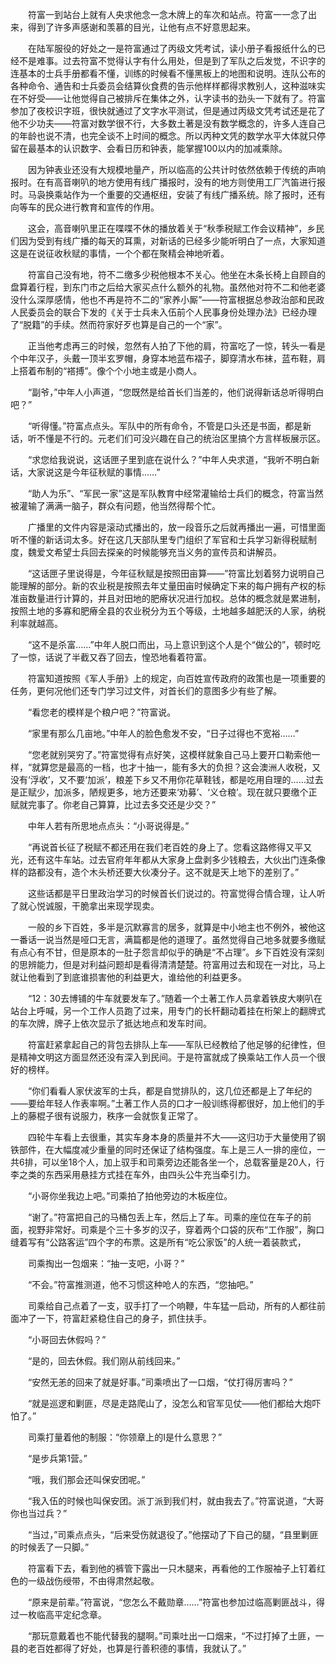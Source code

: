 　　符富一到站台上就有人央求他念一念木牌上的车次和站点。符富一一念了出来，得到了许多声感谢和羡慕的目光，让他有点不好意思起来。

　　在陆军服役的好处之一是符富通过了丙级文凭考试，读小册子看报纸什么的已经不是难事。过去符富不觉得认字有什么用处，但是到了军队之后发觉，不识字的连基本的士兵手册都看不懂，训练的时候看不懂黑板上的地图和说明。连队公布的各种命令、通告和士兵委员会结算伙食费的告示他样样都得求教别人，这种滋味实在不好受——让他觉得自己被排斥在集体之外，认字读书的劲头一下就有了。符富参加了夜校识字班，很快就通过了文字水平测试，但是通过丙级文凭考试还是花了他不少功夫——符富对数学很不行，大多数土著是没有数学概念的，许多人连自己的年龄也说不清，也完全谈不上时间的概念。所以丙种文凭的数学水平大体就只停留在最基本的认识数字、会看日历和钟表，能掌握100以内的加减乘除。

　　因为钟表业还没有大规模地量产，所以临高的公共计时依然依赖于传统的声响报时。在有高音喇叭的地方使用有线广播报时，没有的地方则使用工厂汽笛进行报时。马袅换乘站作为一个重要的交通枢纽，安装了有线广播系统。除了报时，还有向等车的民众进行教育和宣传的作用。

　　这会，高音喇叭里正在喋喋不休的播放着关于“秋季税赋工作会议精神”，乡民们因为受到有线广播的每天的耳熏，对新话的已经多少能听明白了一点，大家知道这是在说征收秋赋的事情，一个个都在聚精会神地听着。

　　符富自己没有地，符不二缴多少税他根本不关心。他坐在木条长椅上自顾自的盘算着行程，到东门市之后给大家买点什么额外的礼物。虽然他对符不二和他老婆没什么深厚感情，他也不再是符不二的“家养小厮”——符富根据总参政治部和民政人民委员会的联合下发的《关于士兵未入伍前个人民事身份处理办法》已经办理了“脱籍”的手续。然而符家好歹也算是自己的一个“家”。

　　正当他考虑再三的时候，忽然有人拍了下他的肩，符富吃了一惊，转头一看是个中年汉子，头戴一顶半玄罗帽，身穿本地蓝布褶子，脚穿清水布袜，蓝布鞋，肩上搭着布制的“褡搏”。像个个小地主或是小商人。

　　“副爷，”中年人小声道，“您既然是给首长们当差的，他们说得新话总听得明白吧？”

　　“听得懂。”符富点点头。军队中的所有命令，不管是口头还是书面，都是新话，听不懂是不行的。元老们们可没兴趣在自己的统治区里搞个方言样板展示区。

　　“求您给我说说，这话匣子里到底在说什么？”中年人央求道，“我听不明白新话，大家说这是今年征秋赋的事情……”

　　“助人为乐”、“军民一家”这是军队教育中经常灌输给士兵们的概念，符富当然被灌输了满满一脑子，群众有问题，他当然得帮个忙。

　　广播里的文件内容是滚动式播出的，放一段音乐之后就再播出一遍，可惜里面听不懂的新话词太多。好在这几天部队里专门组织了军官和士兵学习新得税赋制度，魏爱文希望士兵回去探亲的时候能够充当义务的宣传员和讲解员。

　　“这话匣子里说得是，今年征秋赋是按照田亩算——”符富比划着努力说明自己能理解的部分。新的农业税是按照去年丈量田亩时候确定下来的每户拥有产权的标准亩数量进行计算的，并且对田地的肥瘠状况进行加权。总体的概念就是累进制，按照土地的多寡和肥瘠全县的农业税分为五个等级，土地越多越肥沃的人家，纳税利率就越高。

　　“这不是杀富……”中年人脱口而出，马上意识到这个人是个“做公的”，顿时吃了一惊，话说了半截又吞了回去，惶恐地看着符富。

　　符富知道按照《军人手册》上的规定，向百姓宣传政府的政策也是一项重要的任务，更何况他们还专门学习过文件，对首长们的意图多少有些了解。

　　“看您老的模样是个粮户吧？”符富说。

　　“家里有那么几亩地。”中年人的脸色愈发不安，“日子过得也不宽裕……”

　　“您老就别哭穷了。”符富觉得有点好笑，这模样就象自己马上要开口勒索他一样，“就算您是最高的一档，也才十抽一，能有多大的负担？这会澳洲人收税，又没有‘浮收’，又不要‘加派’，粮差下乡又不用你花草鞋钱，都是吃用自理的……过去是正赋少，加派多，陋规更多，地方还要来‘劝募’、‘义仓粮’。现在就只要缴个正赋就完事了。你老自己算算，比过去多交还是少交？”

　　中年人若有所思地点点头：“小哥说得是。”

　　“再说首长征了税赋不都还用在我们老百姓的身上了。您看这路修得又平又光，还有这牛车站。过去官府年年都从大家身上盘剥多少钱粮去，大伙出门连条像样的路都没有，造个木头桥还要大伙凑分子。这不就是天上地下的差别了。”

　　这些话都是平日里政治学习的时候首长们说过的。符富觉得合情合理，让人听了就心悦诚服，干脆拿出来现学现卖。

　　一般的乡下百姓，多半是沉默寡言的居多，就算是中小地主也不例外，被他这一番话一说当然是哑口无言，满篇都是他的道理了。虽然觉得自己地多就要多缴赋有点心有不甘，但是原本的一肚子怨言却似乎的确是“不占理”。乡下百姓没有深刻的思辨能力，但是对利益问题却是看得清清楚楚。符富用过去和现在一对比，马上就让他看到了到底谁损害他的利益更大，谁给他的利益更多。

　　“12：30去博铺的牛车就要发车了。”随着一个土著工作人员拿着铁皮大喇叭在站台上呼喊，另一个工作人员跑了过来，用专门的长杆翻动着挂在桁架上的翻牌式的车次牌，牌子上依次显示了抵达地点和发车时间。

　　符富赶紧拿起自己的背包去排队上车——军队已经教给了他足够的纪律性，但是精神文明这方面显然还没有深入到民间。于是符富就成了换乘站工作人员一个很好的榜样。

　　“你们看看人家伏波军的士兵，都是自觉排队的，这几位还都是上了年纪的——要给年轻人作表率啊。”土著工作人员的口才一般训练得都很好，加上他们的手上的藤棍子很有说服力，秩序一会就恢复正常了。

　　四轮牛车看上去很重，其实车身本身的质量并不大——这归功于大量使用了钢铁部件，在大幅度减少重量的同时还保证了结构强度。车上是三人一排的座位，一共6排，可以坐18个人，加上驭手和司乘旁边还能各坐一个，总载客量是20人，行李之类的东西采用悬挂方式挂在车外，由四头公牛充当牵引力。

　　“小哥你坐我边上吧。”司乘拍了拍他旁边的木板座位。

　　“谢了。”符富把自己的马桶包丢上车，然后上了车。司乘的座位在车子的前面，视野非常好。司乘是个三十多岁的汉子，穿着两个口袋的灰布“工作服”，胸口缝着写有“公路客运”四个字的布票。这是所有“吃公家饭”的人统一着装款式，

　　司乘掏出一包烟来：“抽一支吧，小哥？”

　　“不会。”符富推测道，他不习惯这种呛人的东西，“您抽吧。”

　　司乘给自己点着了一支，驭手打了一个响鞭，牛车猛一启动，所有的人都往前面冲了一下，符富赶紧稳住自己的身子，抓住扶手。

　　“小哥回去休假吗？”

　　“是的，回去休假。我们刚从前线回来。”

　　“安然无恙的回来了就是好事。”司乘喷出了一口烟，“仗打得厉害吗？”

　　“就是巡逻和剿匪，尽是走路爬山了，没怎么和官军见仗——他们都给大炮吓怕了。”

　　司乘打量着他的制服：“你领章上的I是什么意思？”

　　“是步兵第1营。”

　　“哦，我们那会还叫保安团呢。”

　　“我入伍的时候也叫保安团。派丁派到我们村，就由我去了。”符富说道，“大哥你也当过兵？”

　　“当过，”司乘点点头，“后来受伤就退役了。”他摆动了下自己的腿，“县里剿匪的时候丢了一只脚。”

　　符富看下去，看到他的裤管下露出一只木腿来，再看他的工作服袖子上钉着红色的一级战伤绶带，不由得肃然起敬。

　　“原来是前辈。”符富说，“您怎么不戴勋章……”符富也参加过临高剿匪战斗，得过一枚临高平定纪念章。

　　“那玩意戴着也不能代替我的腿啊。”司乘吐出一口烟来，“不过打掉了土匪，一县的老百姓都得了好处，也算是行善积德的事情，我就认了。”

